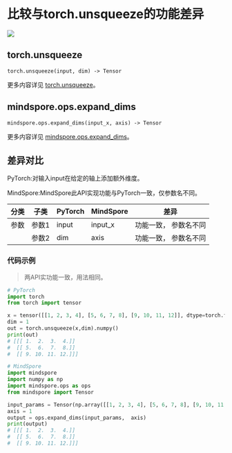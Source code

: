 # 比较与torch.unsqueeze的功能差异

<a href="https://gitee.com/mindspore/docs/blob/master/docs/mindspore/source_zh_cn/note/api_mapping/pytorch_diff/expand_dims.md" target="_blank"><img src="https://mindspore-website.obs.cn-north-4.myhuaweicloud.com/website-images/master/resource/_static/logo_source.png"></a>

## torch.unsqueeze

```text
torch.unsqueeze(input, dim) -> Tensor
```

更多内容详见 [torch.unsqueeze](https://pytorch.org/docs/1.8.1/generated/torch.unsqueeze.html)。

## mindspore.ops.expand_dims

```text
mindspore.ops.expand_dims(input_x, axis) -> Tensor
```

更多内容详见 [mindspore.ops.expand_dims](https://www.mindspore.cn/docs/zh-CN/master/api_python/ops/mindspore.ops.expand_dims.html)。

## 差异对比

PyTorch:对输入input在给定的轴上添加额外维度。

MindSpore:MindSpore此API实现功能与PyTorch一致，仅参数名不同。

| 分类 | 子类  | PyTorch | MindSpore | 差异                  |
| ---- | ----- | ------- | --------- | --------------------- |
| 参数 | 参数1 | input   | input_x   | 功能一致， 参数名不同 |
|      | 参数2 | dim     | axis      | 功能一致， 参数名不同 |

### 代码示例

> 两API实功能一致，用法相同。

```python
# PyTorch
import torch
from torch import tensor

x = tensor([[1, 2, 3, 4], [5, 6, 7, 8], [9, 10, 11, 12]], dtype=torch.float32)
dim = 1
out = torch.unsqueeze(x,dim).numpy()
print(out)
# [[[ 1.  2.  3.  4.]]
#  [[ 5.  6.  7.  8.]]
#  [[ 9. 10. 11. 12.]]]

# MindSpore
import mindspore
import numpy as np
import mindspore.ops as ops
from mindspore import Tensor

input_params = Tensor(np.array([[1, 2, 3, 4], [5, 6, 7, 8], [9, 10, 11, 12]]), mindspore.float32)
axis = 1
output = ops.expand_dims(input_params,  axis)
print(output)
# [[[ 1.  2.  3.  4.]]
#  [[ 5.  6.  7.  8.]]
#  [[ 9. 10. 11. 12.]]]
```